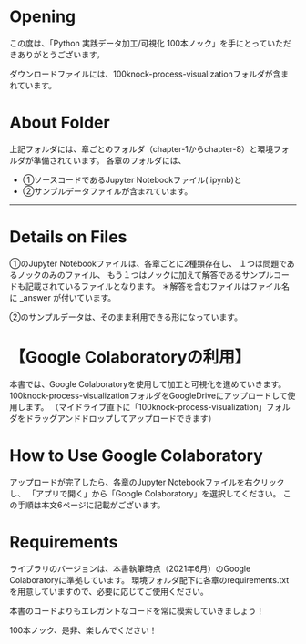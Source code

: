 ﻿# Opening
この度は、「Python 実践データ加工/可視化 100本ノック」を手にとっていただきありがとうございます。

ダウンロードファイルには、100knock-process-visualizationフォルダが含まれています。

# About Folder

上記フォルダには、章ごとのフォルダ（chapter-1からchapter-8）と環境フォルダが準備されています。
各章のフォルダには、
 - ①ソースコードであるJupyter Notebookファイル(.ipynb)と
 - ②サンプルデータファイルが含まれています。

---

# Details on Files

①のJupyter Notebookファイルは、各章ごとに2種類存在し、
１つは問題であるノックのみのファイル、
もう１つはノックに加えて解答であるサンプルコードも記載されているファイルとなります。
＊解答を含むファイルはファイル名に _answer が付いています。

②のサンプルデータは、そのまま利用できる形になっています。


# 【Google Colaboratoryの利用】
本書では、Google Colaboratoryを使用して加工と可視化を進めていきます。
100knock-process-visualizationフォルダをGoogleDriveにアップロードして使用します。
（マイドライブ直下に「100knock-process-visualization」フォルダをドラッグアンドドロップしてアップロードできます）

# How to Use Google Colaboratory
アップロードが完了したら、各章のJupyter Notebookファイルを右クリックし、
「アプリで開く」から「Google Colaboratory」を選択してください。
この手順は本文6ページに記載がございます。

# Requirements
ライブラリのバージョンは、本書執筆時点（2021年6月）のGoogle Colaboratoryに準拠しています。
環境フォルダ配下に各章のrequirements.txtを用意していますので、必要に応じてご使用ください。


本書のコードよりもエレガントなコードを常に模索していきましょう！

100本ノック、是非、楽しんでください！